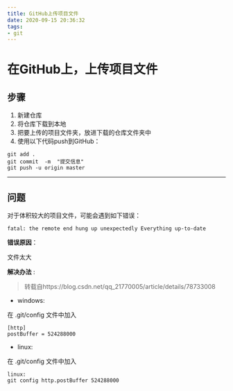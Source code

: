 ```yaml
---
title: GitHub上传项目文件
date: 2020-09-15 20:36:32
tags:
- git
---
```


# 在GitHub上，上传项目文件

## 步骤

1. 新建仓库
2. 将仓库下载到本地
3. 把要上传的项目文件夹，放进下载的仓库文件夹中
4. 使用以下代码push到GitHub：

```
git add .        
git commit  -m  "提交信息"  
git push -u origin master   
```

---

## 问题

对于体积较大的项目文件，可能会遇到如下错误：

```
fatal: the remote end hung up unexpectedly Everything up-to-date
```

**错误原因**：

文件太大

**解决办法** :

> 转载自https://blog.csdn.net/qq_21770005/article/details/78733008

- windows:

在 .git/config 文件中加入

```
[http]
postBuffer = 524288000
```

- linux:

在 .git/config 文件中加入

```
linux:
git config http.postBuffer 524288000
```



